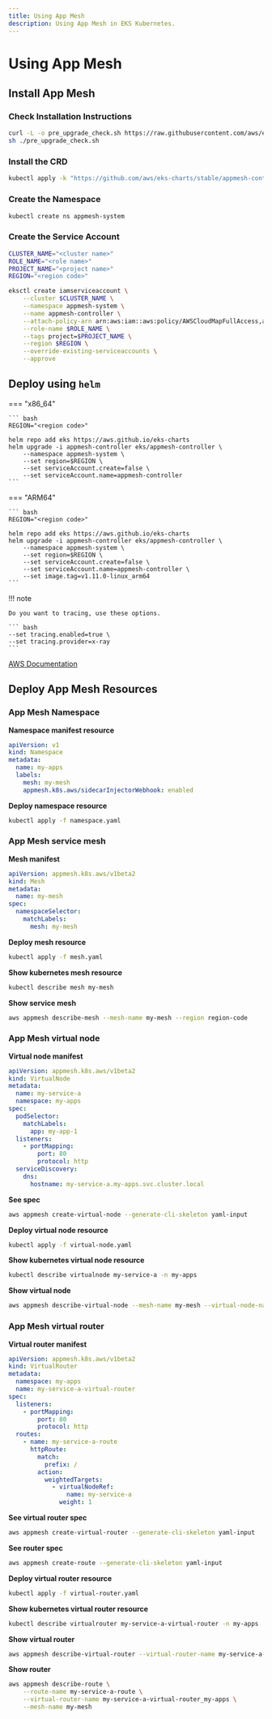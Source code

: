 ```yaml
---
title: Using App Mesh
description: Using App Mesh in EKS Kubernetes.
---
```


# Using App Mesh

## Install App Mesh

### Check Installation Instructions

``` bash
curl -L -o pre_upgrade_check.sh https://raw.githubusercontent.com/aws/eks-charts/master/stable/appmesh-controller/upgrade/pre_upgrade_check.sh
sh ./pre_upgrade_check.sh
```

### Install the CRD

``` bash
kubectl apply -k "https://github.com/aws/eks-charts/stable/appmesh-controller/crds?ref=master"
```

### Create the Namespace

``` bash
kubectl create ns appmesh-system
```

### Create the Service Account

``` bash hl_lines="1 2 3 4"
CLUSTER_NAME="<cluster name>"
ROLE_NAME="<role name>"
PROJECT_NAME="<project name>"
REGION="<region code>"

eksctl create iamserviceaccount \
    --cluster $CLUSTER_NAME \
    --namespace appmesh-system \
    --name appmesh-controller \
    --attach-policy-arn arn:aws:iam::aws:policy/AWSCloudMapFullAccess,arn:aws:iam::aws:policy/AWSAppMeshFullAccess \
    --role-name $ROLE_NAME \
    --tags project=$PROJECT_NAME \
    --region $REGION \
    --override-existing-serviceaccounts \
    --approve
```

## Deploy using `helm`

=== "x86_64"

    ``` bash
    REGION="<region code>"

    helm repo add eks https://aws.github.io/eks-charts
    helm upgrade -i appmesh-controller eks/appmesh-controller \
        --namespace appmesh-system \
        --set region=$REGION \
        --set serviceAccount.create=false \
        --set serviceAccount.name=appmesh-controller
    ```

=== "ARM64"

    ``` bash
    REGION="<region code>"

    helm repo add eks https://aws.github.io/eks-charts
    helm upgrade -i appmesh-controller eks/appmesh-controller \
        --namespace appmesh-system \
        --set region=$REGION \
        --set serviceAccount.create=false \
        --set serviceAccount.name=appmesh-controller \
        --set image.tag=v1.11.0-linux_arm64
    ```

!!! note

    Do you want to tracing, use these options.

    ``` bash
    --set tracing.enabled=true \
    --set tracing.provider=x-ray
    ```

[AWS Documentation](https://docs.aws.amazon.com/app-mesh/latest/userguide/getting-started-kubernetes.html#install-controller)

## Deploy App Mesh Resources

### App Mesh Namespace

**Namespace manifest resource**

``` yaml title="namespace.yaml" linenums="1" hl_lines="4 6"
apiVersion: v1
kind: Namespace
metadata:
  name: my-apps
  labels:
    mesh: my-mesh
    appmesh.k8s.aws/sidecarInjectorWebhook: enabled
```

**Deploy namespace resource**

``` bash
kubectl apply -f namespace.yaml
```

### App Mesh service mesh

**Mesh manifest**

``` yaml title="mesh.yaml" linenums="1" hl_lines="4 8"
apiVersion: appmesh.k8s.aws/v1beta2
kind: Mesh
metadata:
  name: my-mesh
spec:
  namespaceSelector:
    matchLabels:
      mesh: my-mesh
```

**Deploy mesh resource**

``` bash
kubectl apply -f mesh.yaml
```

**Show kubernetes mesh resource**

``` bash hl_lines="1"
kubectl describe mesh my-mesh
```

**Show service mesh**

``` bash hl_lines="1"
aws appmesh describe-mesh --mesh-name my-mesh --region region-code
```

### App Mesh virtual node

**Virtual node manifest**

``` yaml title="virtual-node.yaml" linenums="1" hl_lines="4 5 9 12 13 16"
apiVersion: appmesh.k8s.aws/v1beta2
kind: VirtualNode
metadata:
  name: my-service-a
  namespace: my-apps
spec:
  podSelector:
    matchLabels:
      app: my-app-1
  listeners:
    - portMapping:
        port: 80
        protocol: http
  serviceDiscovery:
    dns:
      hostname: my-service-a.my-apps.svc.cluster.local
```

**See spec**

``` bash
aws appmesh create-virtual-node --generate-cli-skeleton yaml-input
```

**Deploy virtual node resource**

``` bash
kubectl apply -f virtual-node.yaml
```

**Show kubernetes virtual node resource**

``` bash hl_lines="1"
kubectl describe virtualnode my-service-a -n my-apps
```

**Show virtual node**

``` bash hl_lines="1"
aws appmesh describe-virtual-node --mesh-name my-mesh --virtual-node-name my-service-a_my-apps
```

### App Mesh virtual router

**Virtual router manifest**

``` yaml title="virtual-router.yaml" linenums="1" hl_lines="4 5 9 10 12 15 19 20"
apiVersion: appmesh.k8s.aws/v1beta2
kind: VirtualRouter
metadata:
  namespace: my-apps
  name: my-service-a-virtual-router
spec:
  listeners:
    - portMapping:
        port: 80
        protocol: http
  routes:
    - name: my-service-a-route
      httpRoute:
        match:
          prefix: /
        action:
          weightedTargets:
            - virtualNodeRef:
                name: my-service-a
              weight: 1
```

**See virtual router spec**

``` bash
aws appmesh create-virtual-router --generate-cli-skeleton yaml-input
```

**See router spec**

``` bash
aws appmesh create-route --generate-cli-skeleton yaml-input
```

**Deploy virtual router resource**

``` bash
kubectl apply -f virtual-router.yaml
```

**Show kubernetes virtual router resource**

``` bash hl_lines="1"
kubectl describe virtualrouter my-service-a-virtual-router -n my-apps
```

**Show virtual router**

``` bash hl_lines="1"
aws appmesh describe-virtual-router --virtual-router-name my-service-a-virtual-router_my-apps --mesh-name my-mesh
```

**Show router**

``` bash hl_lines="1 2 3 4"
aws appmesh describe-route \
    --route-name my-service-a-route \
    --virtual-router-name my-service-a-virtual-router_my-apps \
    --mesh-name my-mesh
```